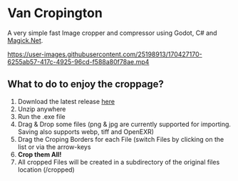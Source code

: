# Van Cropington

A very simple fast Image cropper and compressor using Godot, C# and [Magick.Net](https://github.com/dlemstra/Magick.NET).


https://user-images.githubusercontent.com/25198913/170427170-6255ab57-417c-4925-96cd-f588a80f78ae.mp4


## What to do to enjoy the croppage?
1. Download the latest release [here](https://github.com/SimonStorlSchulke/van-cropington/releases/latest)
2. Unzip anywhere
3. Run the .exe file
4. Drag & Drop some files (png & jpg are currently supported for importing. Saving also supports webp, tiff and OpenEXR)
5. Drag the Croping Borders for each File (switch Files by clicking on the list or via the arrow-keys
6. **Crop them All!**
7. All cropped Files will be created in a subdirectory of the original files location (/cropped)
